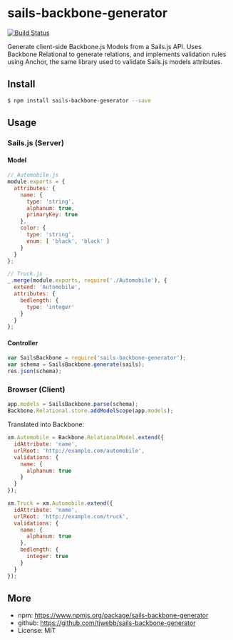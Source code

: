 # sails-backbone-generator

[![Build Status](https://travis-ci.org/tjwebb/sails-backbone-generator.svg?branch=master)](https://travis-ci.org/tjwebb/sails-backbone-generator)

Generate client-side Backbone.js Models from a Sails.js API. Uses Backbone
Relational to generate relations, and implements validation rules using Anchor,
the same library used to validate Sails.js models attributes.

## Install
```sh
$ npm install sails-backbone-generator --save
```

## Usage

### Sails.js (Server)

#### Model
```js
// Automobile.js
module.exports = {
  attributes: {
    name: {
      type: 'string',
      alphanum: true,
      primaryKey: true
    },
    color: {
      type: 'string',
      enum: [ 'black', 'black' ]
    }
  }
};

// Truck.js
_.merge(module.exports, require('./Automobile'), {
  extend: 'Automobile',
  attributes: {
    bedlength: {
      type: 'integer'
    }
  }
};
```
#### Controller
```js
var SailsBackbone = require('sails-backbone-generator');
var schema = SailsBackbone.generate(sails);
res.json(schema);
```

### Browser (Client)
```js
app.models = SailsBackbone.parse(schema);
Backbone.Relational.store.addModelScope(app.models);
```

Translated into Backbone:
```js
xm.Automobile = Backbone.RelationalModel.extend({
  idAttribute: 'name',
  urlRoot: 'http://example.com/automobile',
  validations: {
    name: {
      alphanum: true
    }
  }
});

xm.Truck = xm.Automobile.extend({
  idAttribute: 'name',
  urlRoot: 'http://example.com/truck',
  validations: {
    name: {
      alphanum: true
    },
    bedlength: {
      integer: true
    }
  }
});
```

## More
- npm: https://www.npmjs.org/package/sails-backbone-generator
- github: https://github.com/tjwebb/sails-backbone-generator
- License: MIT
